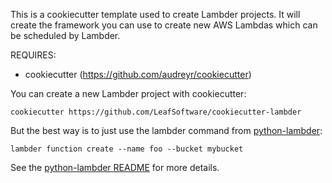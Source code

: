 This is a cookiecutter template used to create Lambder projects. It will
create the framework you can use to create new AWS Lambdas which can be
scheduled by Lambder.

REQUIRES:
* cookiecutter (https://github.com/audreyr/cookiecutter)

You can create a new Lambder project with cookiecutter:

    cookiecutter https://github.com/LeafSoftware/cookiecutter-lambder

But the best way is to just use the lambder command from [python-lambder](https://github.com/LeafSoftware/python-lambder):

    lambder function create --name foo --bucket mybucket

See the [python-lambder README](https://github.com/LeafSoftware/python-lambder/blob/master/README.md) for more details.
